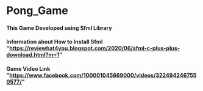 # Pong_Game
#### This Game Developed using Sfml Library

#### Information about How to Install Sfml "https://reviewhat4you.blogspot.com/2020/06/sfml-c-plus-plus-download.html?m=1"

#### Game Video Link "https://www.facebook.com/100001045669000/videos/3224942467550577/"
